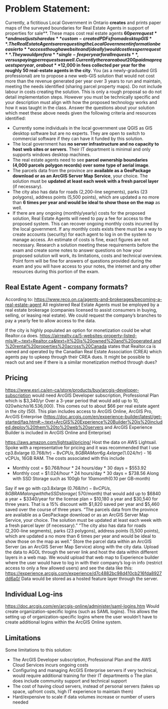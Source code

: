 # Problem Statement:
Currently, a fictitious Local Government in Ontario **creates** and prints paper maps of the surveyed boundaries for Real Estate Agents in support of properties for sale**. These maps cost real estate agents **$60 per request** and most just shared as **custom-created PDFs from a desktop GIS**. The Real Estate Agents are requesting the Local Government information be easier to **access though a website and (ideally) would cost less per request**. They would prefer a **single-fee per year for all requests**, versus paying per requests as well. Currently there are about 200 paid map requests per year, or about **$12,000 in fees collected per year for the roughly 50 real-estate agents in the city**.
You (as a newly-graduated GIS professional) are to propose a new web-GIS solution that would not cost more than the revenue generated per year over 3 years to run and maintain, meeting the needs identified (sharing parcel property maps).  Do not include labour in costs creating the solution. This is only a rough proposal so do not detail implementation steps. However you must be technically specific and your description must align with how the proposed technology works and how it was taught in the class.
Answer the questions about your solution which meet these above needs given the following criteria and resources identified:
-	Currently some individuals in the local government use QGIS as GIS desktop software but are no experts. They are open to switch to commercial software if they can have it funded by this solution.
-	The local government has **no server infrastructure and no capacity to host web sites or servers**. Their IT department is minimal and only supports windows desktop machines.
-	The real estate agents need to see **parcel ownership boundaries (4,000 parcels polygon records) over some type of aerial image**.
-	The parcels data from the province are **available as a GeoPackage download or as an ArcGIS Server Map Service**, your choice. The solution must be **updated at least each week with a fresh parcel layer** (if necessary). 
-	The city also has data for roads (2,200-line segments), parks (23 polygons), address points (5,500 points), which are updated a no more than **6 times per year and would be ideal to show those on the map** as well.
-	If there are any ongoing (monthly/yearly) costs for the proposed solution, Real Estate Agents will need to pay a fee for access to the proposed system. This can recover ongoing monthly costs incurred by the local government. If any monthly costs exists there must be a way to create accounts (security) for each agent to log in on the system to manage access. An estimate of costs is fine, exact figures are not necessary.
Research a solution meeting these requirements before the exam and create some notes to answer questions on how your proposed solution will work, its limitations, costs and technical overview. Point form will be fine for answers of questions provided during the exam and you will have access to your notes, the internet and any other resources during this portion of the exam.

## Real Estate Agent - company formats?
According to: https://www.reco.on.ca/agents-and-brokerages/becoming-a-real-estate-agent
All registered Real Estate Agents must be employed by a real estate brokerage (companies licensed to assist consumers in buying, selling, or leasing real estate). We could request the company’s branches to pay a yearly fee to allow access to the data.

If the city is highly populated an option for monetization could be what Realtor.ca does. https://airrealty.ca/5-websites-property-listed-mls/#:~:text=Realtor.ca&text=It%20is%20owned%20and%20operated,and%20rental%20properties%20across%20Canada states that Realtor.ca is owned and operated by the Canadian Real Estate Association (CREA) which agents pay to upkeep through their CREA dues. It might be possible to reach out and see if there is a similar monetization method through dues?

## Pricing
https://www.esri.ca/en-ca/store/products/buy/arcgis-developer-subscription would need ArcGIS Developer subscription, Professional Plan which is $3,340/yr
Over a 3-year period that would add up to $10,020 which is 16.5% decrease from a single yearly cost, and a 72.2% decrease from a three-year cost ($36,000). This comes out to about $66 per real estate agent in the city (50).
This plan includes access to ArcGIS Online, ArcGIS Pro, ArcGIS Enterprise (https://doc.arcgis.com/en/experience-builder/latest/get-started/faq.htm#:~:text=ArcGIS%20Experience%20Builder%20is%20included,deploy%20them%20to%20web%20servers and ArcGIS Experience Builder is included in ArcGIS Online and Enterprise)

https://aws.amazon.com/lightsail/pricing/
Host the data on AWS Lightsail. Spoke with a representative for pricing and it was recommended that I use cp3.8xlarge ($0.768/hr) - 8 vCPUs, 8GB RAM or r6g.4xlarge ($1.024/hr) - 16 vCPUs, 16GB RAM. The costs associated with this include 
-	Monthly cost = $0.768/hour * 24 hours/day * 30 days = $553.92
-	Monthly cost = $1.024/hour * 24 hours/day * 30 days = $738.56
Along with SSD Storage such as 100gb for $10 a month ($0.10 per GB-month)

Say if we go with cp3.8xlarge ($0.768/hr) - 8 vCPUs, 8GB RAM along with the SSD storage (~$570/month) that would add up to $6840 a year + $3340/year for the license plan = $10,180 a year and $30,540 for three years. That is a 15% discount with $1,820 saved per year and $5,460 saved over the course of three years. 
“The parcels data from the province are available as a GeoPackage download or as an ArcGIS Server Map Service, your choice. The solution must be updated at least each week with a fresh parcel layer (if necessary).” 
“The city also has data for roads (2,200-line segments), parks (23 polygons), address points (5,500 points), which are updated a no more than 6 times per year and would be ideal to show those on the map as well.”
Store the parcel data within an ArcGIS Server (as an ArcGIS Server Map Service) along with the city data. Upload the data to AGOL through the server link and host the data within different layers in a web map. We would upload that web map to Experience builder where the user would have to log in with their company’s log-in info (restrict access to only a few allowed users) and see the data like this: https://experience.arcgis.com/experience/d7c4882bc98d410cb216fda8927dd6a0/
Data would be stored as a hosted feature layer through the server.

## Individual Log-ins
https://doc.arcgis.com/en/arcgis-online/administer/saml-logins.htm
Would create organization-specific logins (such as SAML logins). This allows the setting up of organization-specific logins where the user wouldn’t have to create additional logins within the ArcGIS Online system.

## Limitations
Some limitations to this solution:
-	The ArcGIS Developer subscription, Professional Plan and the AWS Cloud Services incurs ongoing costs
-	Configuring and managing ArcGIS Enterprise servers if very technical, would require additional training for their IT  departments
o	The plan does include community support and technical support
-	The cost of having cloud servers, instead of personal servers (takes up space, upfront costs, high IT experience to maintain them)
-	Hard/expensive to scale if data volumes increase or number of users needed
